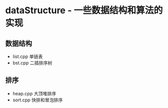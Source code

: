 # dataStructure - 一些数据结构和算法的实现
## 数据结构
- list.cpp 单链表
- bst.cpp 二插排序树
## 排序
- heap.cpp 大顶堆排序
- sort.cpp 快排和冒泡排序
